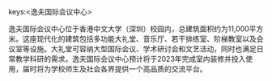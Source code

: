 keys:<逸夫国际会议中心>


逸夫国际会议中心位于香港中文大学（深圳）校园内，总建筑面积约为11,000平方米。这座现代化的建筑包括多功能大礼堂、音乐厅、若干排练室、阶梯教室以及会议室等设施。大礼堂可容纳大型国际会议、学术研讨会和文艺活动，同时也满足日常教学科研的需求。逸夫国际会议中心预计将于2023年完成室内装修并投入使用，届时将为学校师生及社会各界提供一个高品质的交流平台。